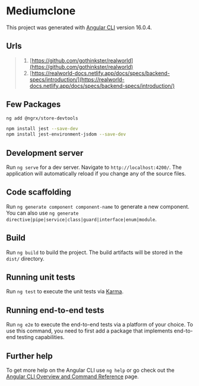 # Mediumclone

This project was generated with [Angular CLI](https://github.com/angular/angular-cli) version 16.0.4.

## Urls

> 1. [https://github.com/gothinkster/realworld](https://github.com/gothinkster/realworld)
> 1. [https://realworld-docs.netlify.app/docs/specs/backend-specs/introduction/](https://realworld-docs.netlify.app/docs/specs/backend-specs/introduction/)

## Few Packages

```bash
ng add @ngrx/store-devtools

npm install jest --save-dev
npm install jest-environment-jsdom --save-dev
```

## Development server

Run `ng serve` for a dev server. Navigate to `http://localhost:4200/`. The application will automatically reload if you change any of the source files.

## Code scaffolding

Run `ng generate component component-name` to generate a new component. You can also use `ng generate directive|pipe|service|class|guard|interface|enum|module`.

## Build

Run `ng build` to build the project. The build artifacts will be stored in the `dist/` directory.

## Running unit tests

Run `ng test` to execute the unit tests via [Karma](https://karma-runner.github.io).

## Running end-to-end tests

Run `ng e2e` to execute the end-to-end tests via a platform of your choice. To use this command, you need to first add a package that implements end-to-end testing capabilities.

## Further help

To get more help on the Angular CLI use `ng help` or go check out the [Angular CLI Overview and Command Reference](https://angular.io/cli) page.
